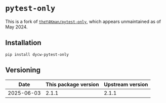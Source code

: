 # `pytest-only`

This is a fork of [`theY4Kman/pytest-only`](https://github.com/theY4Kman/pytest-only), which appears unmaintained as of May 2024.

## Installation

`pip install dycw-pytest-only`

## Versioning

| Date       | This package version | Upstream version |
| ---------- | -------------------- | ---------------- |
| 2025-06-03 | 2.1.1                | 2.1.1            |
